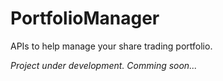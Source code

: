 # PortfolioManager

APIs to help manage your share trading portfolio.

_Project under development. Comming soon..._
